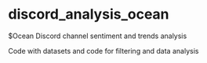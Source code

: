 # discord_analysis_ocean

$Ocean Discord channel sentiment and trends analysis

Code with datasets and code for filtering and data analysis
